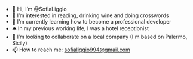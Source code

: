 - 👋 Hi, I’m @SofiaLiggio
- 👀 I’m interested in reading, drinking wine and doing crosswords
- 🌱 I’m currently learning how to become a professional developer
-  🛎 In my previous working life, I was a hotel receptionist
- 💞️ I’m looking to collaborate on a local company (I'm based on Palermo, Sicily)
- 📫 How to reach me: sofialiggio994@gmail.com

<!---
SofiaLiggio/SofiaLiggio is a ✨ special ✨ repository because its `README.md` (this file) appears on your GitHub profile.
You can click the Preview link to take a look at your changes.
--->
